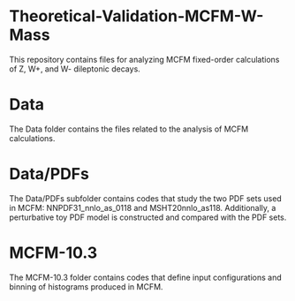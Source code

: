 # Theoretical-Validation-MCFM-W-Mass
This repository contains files for analyzing MCFM fixed-order calculations of Z, W+, and W- dileptonic decays.
# Data
The Data folder contains the files related to the analysis of MCFM calculations.
# Data/PDFs
The Data/PDFs subfolder contains codes that study the two PDF sets used in MCFM: NNPDF31_nnlo_as_0118 and MSHT20nnlo_as118.
Additionally, a perturbative toy PDF model is constructed and compared with the PDF sets.
# MCFM-10.3
The MCFM-10.3 folder contains codes that define input configurations and binning of histograms produced in MCFM.
